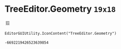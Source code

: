# TreeEditor.Geometry `19x18`
<img src="/img/TreeEditor.Geometry.png" width=19 height=18>

``` CSharp
EditorGUIUtility.IconContent("TreeEditor.Geometry")
```
```
-6692219426523639854
```
